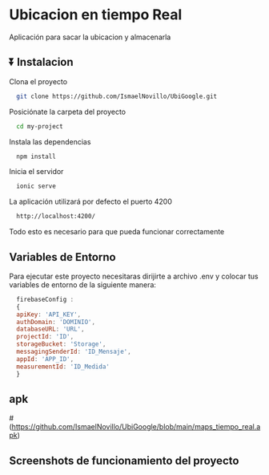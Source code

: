 #  Ubicacion en tiempo Real 

Aplicación para sacar la ubicacion y almacenarla

## ⏬ Instalacion

Clona el proyecto

```bash
  git clone https://github.com/IsmaelNovillo/UbiGoogle.git
```

Posiciónate la carpeta del proyecto

```bash
  cd my-project
```

Instala las dependencias

```bash
  npm install
```

Inicia el servidor

```bash
  ionic serve
```



La aplicación utilizará por defecto el puerto 4200

```bash
  http://localhost:4200/
```

Todo esto es necesario para que pueda funcionar correctamente

##  Variables de Entorno

Para ejecutar este proyecto necesitaras dirijirte a archivo .env y colocar tus variables de entorno de la siguiente manera:

```js
  firebaseConfig :
  {
  apiKey: 'API_KEY',
  authDomain: 'DOMINIO',
  databaseURL: 'URL',
  projectId: 'ID',
  storageBucket: 'Storage',
  messagingSenderId: 'ID_Mensaje',
  appId: 'APP_ID',
  measurementId: 'ID_Medida'
  }
```
## apk

#(https://github.com/IsmaelNovillo/UbiGoogle/blob/main/maps_tiempo_real.apk)

## Screenshots de funcionamiento del proyecto
